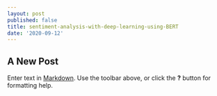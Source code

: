 ```yaml
---
layout: post
published: false
title: sentiment-analysis-with-deep-learning-using-BERT
date: '2020-09-12'
---
```

## A New Post

Enter text in [Markdown](http://daringfireball.net/projects/markdown/). Use the toolbar above, or click the **?** button for formatting help.
